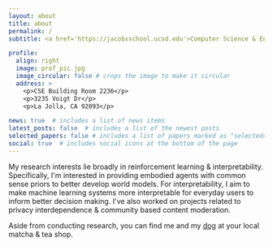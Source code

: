 ```yaml
---
layout: about
title: about
permalink: /
subtitle: <a href='https://jacobsschool.ucsd.edu'>Computer Science & Engineering PhD at UC San Diego</a>

profile:
  align: right
  image: prof_pic.jpg
  image_circular: false # crops the image to make it circular
  address: >
    <p>CSE Building Room 2236</p>
    <p>3235 Voigt Dr</p>
    <p>La Jolla, CA 92093</p>

news: true  # includes a list of news items
latest_posts: false  # includes a list of the newest posts
selected_papers: false # includes a list of papers marked as "selected={true}"
social: true  # includes social icons at the bottom of the page
---
```


My research interests lie broadly in reinforcement learning & interpretability. Specifically, I'm interested in providing embodied agents with common sense priors to better develop world models. For interpretability, I aim to make machine learning systems more interpretable for everyday users to inform better decision making. I've also worked on projects related to privacy interdependence & community based content moderation.

Aside from conducting research, you can find me and my <a href="https://i.imgur.com/qnphL9l.jpg">dog</a> at your local matcha & tea shop. 